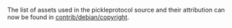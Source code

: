 The list of assets used in the pickleprotocol source and their attribution can now be found in [contrib/debian/copyright](../contrib/debian/copyright).
